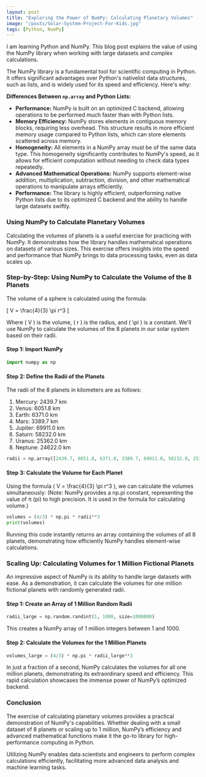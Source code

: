 ```yaml
---
layout: post
title: "Exploring the Power of NumPy: Calculating Planetary Volumes"
image: "/posts/Solar-System-Project-For-Kids.jpg"
tags: [Python, NumPy]
---
```


I am learning Python and NumPy. This blog post explains the value of using the NumPy library when working with large datasets and complex calculations.

The NumPy library is a fundamental tool for scientific computing in Python. It offers significant advantages over Python's nativelist data structures, such as lists, and is widely used for its speed and efficiency. Here's why:

**Differences Between `np.array` and Python Lists:**

   - **Performance:** NumPy is built on an optimized C backend, allowing operations to be performed much faster than with Python lists.
   - **Memory Efficiency:** NumPy stores elements in contiguous memory blocks, requiring less overhead. This structure results in more efficient memory usage compared to Python lists, which can store elements scattered across memory.
   - **Homogeneity:** All elements in a NumPy array must be of the same data type. This homogeneity significantly contributes to NumPy's speed, as it allows for efficient computation without needing to check data types repeatedly.
   - **Advanced Mathematical Operations:** NumPy supports element-wise addition, multiplication, subtraction, division, and other mathematical operations to manipulate arrays efficiently.
   - **Performance:** The library is highly efficient, outperforming native Python lists due to its optimized C backend and the ability to handle large datasets swiftly.

### **Using NumPy to Calculate Planetary Volumes**

Calculating the volumes of planets is a useful exercise for practicing with NumPy. It demonstrates how the library handles mathematical operations on datasets of various sizes. This exercise offers insights into the speed and performance that NumPy brings to data processing tasks, even as data scales up.

### **Step-by-Step: Using NumPy to Calculate the Volume of the 8 Planets**

The volume of a sphere is calculated using the formula:

\[
V = \frac{4}{3} \pi r^3
\]

Where \( V \) is the volume, \( r \) is the radius, and \( \pi \) is a constant. We'll use NumPy to calculate the volumes of the 8 planets in our solar system based on their radii.

#### **Step 1: Import NumPy**

```python
import numpy as np
```

#### **Step 2: Define the Radii of the Planets**

The radii of the 8 planets in kilometers are as follows:

1. Mercury: 2439.7 km
2. Venus: 6051.8 km
3. Earth: 6371.0 km
4. Mars: 3389.7 km
5. Jupiter: 69911.0 km
6. Saturn: 58232.0 km
7. Uranus: 25362.0 km
8. Neptune: 24622.0 km

```python
radii = np.array([2439.7, 6051.8, 6371.0, 3389.7, 69911.0, 58232.0, 25362.0, 24622.0])
```

#### **Step 3: Calculate the Volume for Each Planet**

Using the formula \( V = \frac{4}{3} \pi r^3 \), we can calculate the volumes simultaneously:
(Note: NumPy provides a np.pi constant, representing the value of π (pi) to high precision. It is used in the formula for calculating volume.) 

```python
volumes = (4/3) * np.pi * radii**3
print(volumes)
```

Running this code instantly returns an array containing the volumes of all 8 planets, demonstrating how efficiently NumPy handles element-wise calculations.

### **Scaling Up: Calculating Volumes for 1 Million Fictional Planets**

An impressive aspect of NumPy is its ability to handle large datasets with ease. As a demonstration, it can calculate the volumes for one million fictional planets with randomly generated radii.

#### **Step 1: Create an Array of 1 Million Random Radii**

```python
radii_large = np.random.randint(1, 1000, size=1000000)
```

This creates a NumPy array of 1 million integers between 1 and 1000.

#### **Step 2: Calculate the Volumes for the 1 Million Planets**

```python
volumes_large = (4/3) * np.pi * radii_large**3
```

In just a fraction of a second, NumPy calculates the volumes for all one million planets, demonstrating its extraordinary speed and efficiency. This rapid calculation showcases the immense power of NumPy’s optimized backend.

### **Conclusion**

The exercise of calculating planetary volumes provides a practical demonstration of NumPy's capabilities. Whether dealing with a small dataset of 8 planets or scaling up to 1 million, NumPy’s efficiency and advanced mathematical functions make it the go-to library for high-performance computing in Python.

Utilizing NumPy enables data scientists and engineers to perform complex calculations efficiently, facilitating more advanced data analysis and machine learning tasks.
